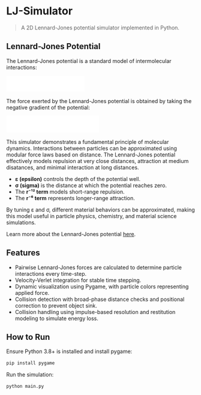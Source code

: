 # LJ-Simulator
>A 2D Lennard-Jones potential simulator implemented in Python.

## Lennard-Jones Potential
The Lennard-Jones potential is a standard model of intermolecular interactions:

![Lennard-Jones Potential](lj_potential.png)

The force exerted by the Lennard-Jones potential is obtained by taking the negative gradient of the potential:

![Lennard-Jones Force](lj_force.png)

This simulator demonstrates a fundamental principle of molecular dynamics. Interactions between particles can be approximated using modular force laws based on distance. The Lennard-Jones potential effectively models repulsion at very close distances, attraction at medium disatances, and minimal interaction at long distances.

* **ε (epsilon)** controls the depth of the potential well.
* **σ (sigma)** is the distance at which the potential reaches zero.
* The **r⁻¹² term** models short-range repulsion.
* The **r⁻⁶ term** represents longer-range attraction.

By tuning ε and σ, different material behaviors can be approximated, making this model useful in particle physics, chemistry, and material science simulations.

Learn more about the Lennard-Jones potential [here](https://en.wikipedia.org/wiki/Lennard-Jones_potential).

## Features

* Pairwise Lennard-Jones forces are calculated to determine particle interactions every time-step.
* Velocity-Verlet integration for stable time stepping.
* Dynamic visualization using Pygame, with particle colors representing applied force.
* Collision detection with broad-phase distance checks and positional correction to prevent object sink.
* Collision handling using impulse-based resolution and restitution modeling to simulate energy loss.

## How to Run
Ensure Python 3.8+ is installed and install pygame:
```bash
pip install pygame
```

Run the simulation:
```bash
python main.py
```
